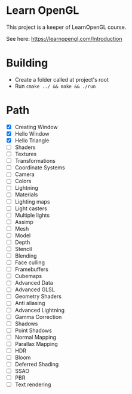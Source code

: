 # Learn OpenGL

This project is a keeper of LearnOpenGL course.

See here: https://learnopengl.com/Introduction


# Building

- Create a folder called at project's root
- Run `cmake ../ && make && ./run`

# Path

- [x] Creating Window
- [x] Hello Window
- [x] Hello Triangle
- [ ] Shaders
- [ ] Textures
- [ ] Transformations
- [ ] Coordinate Systems
- [ ] Camera
- [ ] Colors
- [ ] Lightning
- [ ] Materials
- [ ] Lighting maps
- [ ] Light casters
- [ ] Multiple lights
- [ ] Assimp
- [ ] Mesh
- [ ] Model
- [ ] Depth
- [ ] Stencil
- [ ] Blending
- [ ] Face culling
- [ ] Framebuffers
- [ ] Cubemaps
- [ ] Advanced Data
- [ ] Advanced GLSL
- [ ] Geometry Shaders
- [ ] Anti aliasing
- [ ] Advanced Lightning
- [ ] Gamma Correction
- [ ] Shadows
- [ ] Point Shadows
- [ ] Normal Mapping
- [ ] Parallax Mapping
- [ ] HDR
- [ ] Bloom
- [ ] Deferred Shading
- [ ] SSAO
- [ ] PBR
- [ ] Text rendering